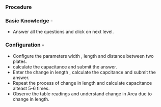 
### Procedure 

### Basic Knowledge - 
- Answer all the questions and click on next level.

### Configuration - 
- Configure the parameters width , length and distance between two plates.
- calculate the capacitance and submit the answer.
- Enter the change in length , calculate the capcitance and submit the answer.
- Repeat the process of change in length and calculate capacitance alteast 5-6 times.
- Observe the table readings and understand change in Area due to change in length.

